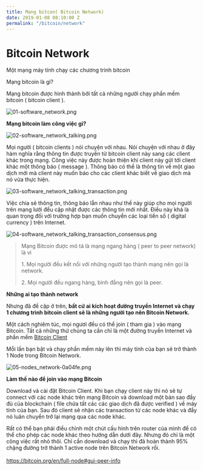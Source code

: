 ```yaml
---
title: Mạng bitcon( Bitcoin Network)
date: 2019-01-08 08:10:00 Z
permalink: "/bitcoin/network"
---
```


# Bitcoin Network

Một mạng máy tính chạy các chương trình bitcoin

Mạng bitcoin là gì?

Mạng bitcoin được hình thành bởi tất cả những người chạy phần mềm bitcoin ( bitcoin client ).

![01-software_network.png](/uploads/01-software_network.png)

**Mạng bitcoin làm công việc gì?**

![02-software_network_talking.png](/uploads/02-software_network_talking.png)

Mọi người ( bitcoin clients ) nói chuyện với nhau. Nói chuyện với nhau ở đây hàm nghĩa rằng thông tin được truyền từ bitcoin client này sang các client khác trong mạng. Công việc này được hoàn thiện khi client này gửi tới client khác một thông báo ( message ). Thông báo có thể là thông tin về một giao dịch mới mà client này muốn báo cho các client khác biết về giao dịch mà nó vừa thực hiện.

![03-software_network_talking_transaction.png](/uploads/03-software_network_talking_transaction.png)

Việc chia sẻ thông tin, thông báo lẫn nhau như thế này giúp cho mọi người trên mạng lưới đều cập nhật được các thông tin mới nhất. Điều này khá là quan trọng đối với trường hợp bạn muốn chuyển các loại tiền số ( digital currency ) trên Internet.

![04-software_network_talking_transaction_consensus.png](/uploads/04-software_network_talking_transaction_consensus.png)

> Mạng Bitcoin được mô tả là mạng ngang hàng ( peer to peer network) là vì
>
> 1\. Mọi người đều kết nối với những người tạo thành mạng nên gọi là network.
>
> 2\. Mọi người đều ngang hàng, bình đẳng nên gọi là peer.

**Những ai tạo thành network**

Nhưng đã đề cập ở trên, **bất cứ ai kích hoạt đường truyền Internet và chạy 1 chương trình bitcoin client sẽ là những người tạo nên Bitcoin Network.**

Một cách nghiêm túc, mọi ngươi đều có thể join ( tham gia ) vào mạng Bitcoin.  Tất cả những thứ chúng ta cần chỉ là một đường truyền Internet và phần mềm [Bitcoin Client ](https://bitcoin.org/en/download)

Mỗi lần bạn bật và chạy phần mềm này lên thì máy tính của bạn sẽ trở thành 1 Node trong Bitcoin Network.

![05-nodes_network-0a04fe.png](/uploads/05-nodes_network-0a04fe.png)

**Làm thế nào để join vào mạng Bitcoin**

Download và cài đặt Bitcoin Client. Khi bạn chạy client này thì nó sẽ tự connect với các node khác trên mạng Bitcoin và download một bản sao đầy đủ của blockchain ( file chứa tất các các giao dịch đã được verified ) về máy tính của bạn. Sau đó client sẽ nhận các transaction từ các node khác và đẩy nó luân chuyển trở lại mạng qua các node khác.

Rất có thể bạn phải điều chỉnh một chút cấu hình trên router của mình để có thể cho phép các node khác theo hướng dẫn dưới đây. Nhưng đó chỉ là một công việc rất nhỏ thôi.  Chỉ cần download và chạy thì đã hoàn thành 95% chặng đường trở thành 1 active node trên Bitcoin Network rồi.\
\
https://bitcoin.org/en/full-node#gui-peer-info